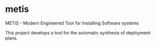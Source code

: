 metis
=======

METIS - Modern Engineered Tool for Installing Software systems

This project develops a tool for the automatic synthesis of deployment plans.
